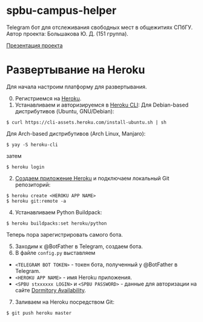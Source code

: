 # spbu-campus-helper
Telegram бот для отслеживания свободных мест в общежитиях СПбГУ. Автор проекта: Большакова Ю. Д. (151 группа).

[Презентация проекта](https://docs.google.com/presentation/d/1PqykPoWtQMUStxEYumRljzamU94FKUVrGeJ4StjKZFg/edit?usp=sharing)

# Развертывание на Heroku
Для начала настроим платформу для развертывания.

0. Регистриемся на [Heroku](https://www.heroku.com).
1. Устанавливаем и авторизируемся в [Heroku CLI](https://devcenter.heroku.com/articles/heroku-cli):
Для Debian-based дистрибутивов (Ubuntu, GNU/Debian):
```shell
$ curl https://cli-assets.heroku.com/install-ubuntu.sh | sh
```
Для Arch-based дистрибутивов (Arch Linux, Manjaro):
```shell
$ yay -S heroku-cli
```
затем
```shell
$ heroku login
```
2. [Создаем приложение Heroku](https://devcenter.heroku.com/articles/creating-apps) и подключаем локальный Git репозиторий:
```shell
$ heroku create <HEROKU APP NAME>
$ heroku git:remote -a
```
4. Устанавливаем Python Buildpack:
```shell
$ heroku buildpacks:set heroku/python
```

Теперь пора зарегистрировать самого бота.

5. Заходим к @BotFather в Telegram, создаем бота.
6. В файле `config.py` выставляем
  * `<TELEGRAM BOT TOKEN>` - токен бота, полученный у @BotFather в Telegram.
  * `<HEROKU APP NAME>` - имя Heroku приложения.
  * `<SPBU stxxxxxx LOGIN>` и `<SPBU PASSWORD>` - данные для авторизации на сайте [Dormitory Availability](https://campus-free.spbu.ru).
7. Заливаем на Heroku посредством Git:
```shell
$ git push heroku master
```
